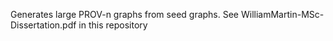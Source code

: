Generates large PROV-n graphs from seed graphs.
See WilliamMartin-MSc-Dissertation.pdf in this repository 
